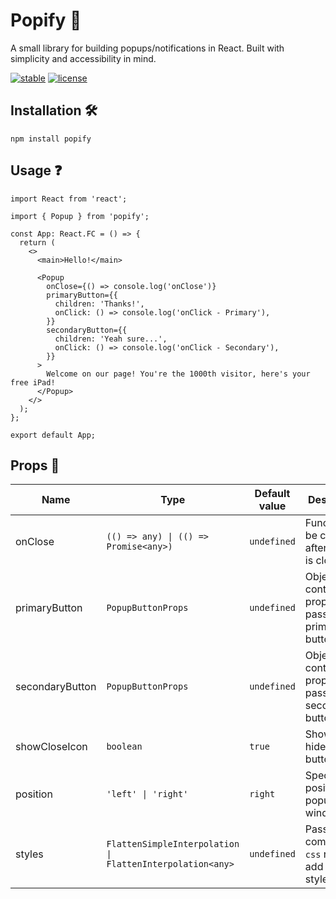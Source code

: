 # Popify 🍾

A small library for building popups/notifications in React. Built with simplicity and accessibility in mind.

[![stable](https://badgen.net/npm/v/popify)](https://www.npmjs.com/package/popify)
[![license](https://badgen.now.sh/badge/license/MIT)](./LICENSE)

## Installation 🛠

```
npm install popify
```

## Usage ❓

```tsx
import React from 'react';

import { Popup } from 'popify';

const App: React.FC = () => {
  return (
    <>
      <main>Hello!</main>

      <Popup
        onClose={() => console.log('onClose')}
        primaryButton={{
          children: 'Thanks!',
          onClick: () => console.log('onClick - Primary'),
        }}
        secondaryButton={{
          children: 'Yeah sure...',
          onClick: () => console.log('onClick - Secondary'),
        }}
      >
        Welcome on our page! You're the 1000th visitor, here's your free iPad!
      </Popup>
    </>
  );
};

export default App;
```

## Props 👀

| Name            | Type                                                      | Default value | Description                                                |
| --------------- | --------------------------------------------------------- | ------------- | ---------------------------------------------------------- |
| onClose         | `(() => any) \| (() => Promise<any>)`                     | `undefined`   | Function to be called after popup is closed.               |
| primaryButton   | `PopupButtonProps`                                        | `undefined`   | Object containing properties passed to primary button.     |
| secondaryButton | `PopupButtonProps`                                        | `undefined`   | Object containing properties passed to secondary button.   |
| showCloseIcon   | `boolean`                                                 | `true`        | Shows and hides close button.                              |
| position        | `'left' \| 'right'`                                       | `right`       | Specifies the position of popup window.                    |
| styles          | `FlattenSimpleInterpolation \| FlattenInterpolation<any>` | `undefined`   | Pass styled-component's `css` result to add custom styles. |
